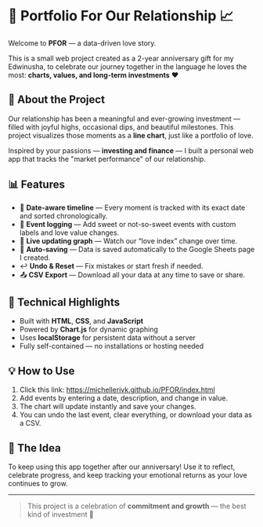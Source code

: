# 💖 Portfolio For Our Relationship 📈

Welcome to **PFOR** — a data-driven love story.

This is a small web project created as a 2-year anniversary gift for my Edwinusha, to celebrate our journey together in the language he loves the most: **charts, values, and long-term investments** ❤️

## 🎁 About the Project

Our relationship has been a meaningful and ever-growing investment — filled with joyful highs, occasional dips, and beautiful milestones. This project visualizes those moments as a **line chart**, just like a portfolio of love.

Inspired by your passions — **investing and finance** — I built a personal web app that tracks the "market performance" of our relationship.

## 📊 Features

- 📅 **Date-aware timeline** — Every moment is tracked with its exact date and sorted chronologically.
- 📝 **Event logging** — Add sweet or not-so-sweet events with custom labels and love value changes.
- 🔁 **Live updating graph** — Watch our “love index” change over time.
- 💾 **Auto-saving** — Data is saved automatically to the Google Sheets page I created.
- ↩️ **Undo & Reset** — Fix mistakes or start fresh if needed.
- 📤 **CSV Export** — Download all your data at any time to save or share.

## 🧠 Technical Highlights

- Built with **HTML**, **CSS**, and **JavaScript**
- Powered by **Chart.js** for dynamic graphing
- Uses **localStorage** for persistent data without a server
- Fully self-contained — no installations or hosting needed

## 💡 How to Use

1. Click this link: https://michellerivk.github.io/PFOR/index.html
2. Add events by entering a date, description, and change in value.
3. The chart will update instantly and save your changes.
4. You can undo the last event, clear everything, or download your data as a CSV.

## 🎉 The Idea

To keep using this app together after our anniversary! Use it to reflect, celebrate progress, and keep tracking your emotional returns as your love continues to grow.

---

> This project is a celebration of **commitment and growth** — the best kind of investment 🥰
